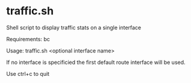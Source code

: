 # traffic.sh
Shell script to display traffic stats on a single interface

Requirements: bc

Usage: traffic.sh \<optional interface name\>

If no interface is specificied the first default route interface will be used.
  
Use ctrl+c to quit
